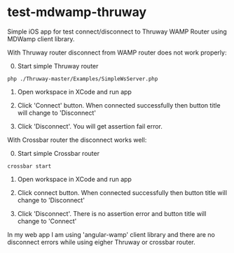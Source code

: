 # test-mdwamp-thruway
Simple iOS app for test connect/disconnect to Thruway WAMP Router using MDWamp client library.

With Thruway router disconnect from WAMP router does not work properly:

0. Start simple Thruway router

```
php ./Thruway-master/Examples/SimpleWsServer.php
```

1. Open workspace in XCode and run app

2. Click 'Connect' button. When connected successfully then button title will change to 'Disconnect'

3. Click 'Disconnect'. You will get assertion fail error.




With Crossbar router the disconnect works well:

0. Start simple Crossbar router

```
crossbar start
```

1. Open workspace in XCode and run app

2. Click connect button. When connected successfully then button title will change to 'Disconnect'

3. Click 'Disconnect'. There is no assertion error and button title will change to 'Connect'


In my web app I am using 'angular-wamp' client library and there are no disconnect errors while using eigher Thruway or crossbar router.
